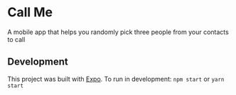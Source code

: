 # Call Me
A mobile app that helps you randomly pick three people from your contacts to call 

## Development
This project was built with [Expo](https://expo.io/). To run in development:
`npm start` or `yarn start`